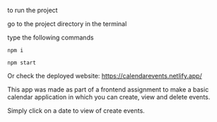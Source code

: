 to run the project

go to the project directory in the terminal

type the following commands

  `npm i`

  `npm start`

Or check the deployed website: https://calendarevents.netlify.app/

This app was made as part of a frontend assignment to make a basic calendar application in which you can create, view and delete events.

Simply click on a date to view of create events.
